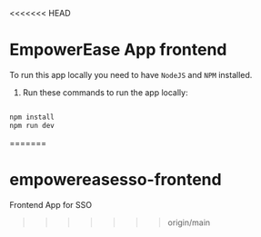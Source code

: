 <<<<<<< HEAD
# EmpowerEase App frontend

To run this app locally you need to have `NodeJS` and `NPM` installed.

1. Run these commands to run the app locally:

```bash

npm install
npm run dev

```
=======
# empowereasesso-frontend
Frontend App for SSO
>>>>>>> origin/main
